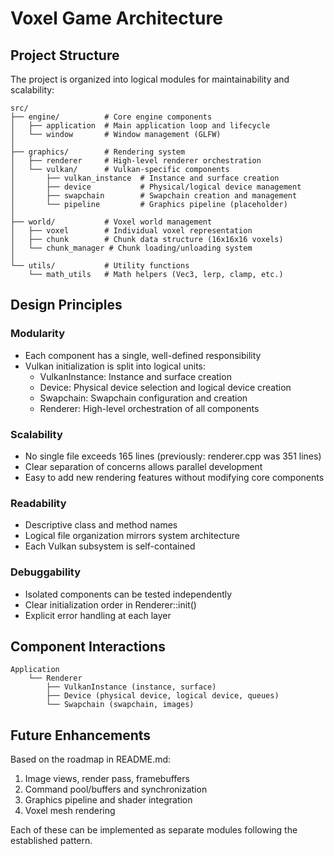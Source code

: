 # Voxel Game Architecture

## Project Structure

The project is organized into logical modules for maintainability and scalability:

```
src/
├── engine/          # Core engine components
│   ├── application  # Main application loop and lifecycle
│   └── window       # Window management (GLFW)
│
├── graphics/        # Rendering system
│   ├── renderer     # High-level renderer orchestration
│   └── vulkan/      # Vulkan-specific components
│       ├── vulkan_instance  # Instance and surface creation
│       ├── device           # Physical/logical device management
│       ├── swapchain        # Swapchain creation and management
│       └── pipeline         # Graphics pipeline (placeholder)
│
├── world/           # Voxel world management
│   ├── voxel        # Individual voxel representation
│   ├── chunk        # Chunk data structure (16x16x16 voxels)
│   └── chunk_manager # Chunk loading/unloading system
│
└── utils/           # Utility functions
    └── math_utils   # Math helpers (Vec3, lerp, clamp, etc.)
```

## Design Principles

### Modularity
- Each component has a single, well-defined responsibility
- Vulkan initialization is split into logical units:
  - VulkanInstance: Instance and surface creation
  - Device: Physical device selection and logical device creation
  - Swapchain: Swapchain configuration and creation
  - Renderer: High-level orchestration of all components

### Scalability
- No single file exceeds 165 lines (previously: renderer.cpp was 351 lines)
- Clear separation of concerns allows parallel development
- Easy to add new rendering features without modifying core components

### Readability
- Descriptive class and method names
- Logical file organization mirrors system architecture
- Each Vulkan subsystem is self-contained

### Debuggability
- Isolated components can be tested independently
- Clear initialization order in Renderer::init()
- Explicit error handling at each layer

## Component Interactions

```
Application
    └── Renderer
        ├── VulkanInstance (instance, surface)
        ├── Device (physical device, logical device, queues)
        └── Swapchain (swapchain, images)
```

## Future Enhancements

Based on the roadmap in README.md:
1. Image views, render pass, framebuffers
2. Command pool/buffers and synchronization
3. Graphics pipeline and shader integration
4. Voxel mesh rendering

Each of these can be implemented as separate modules following the established pattern.
